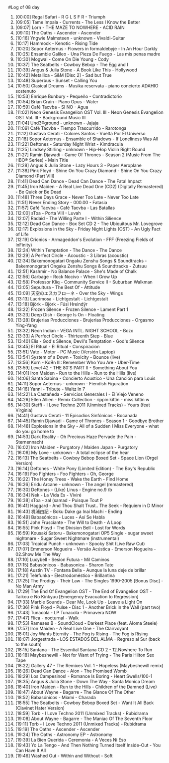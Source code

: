 #Log of 08 day

1. [00:00] Regal Safari - R G L S F R - Triumph
1. [09:05] Tame Impala - Currents - The Less I Know the Better
1. [09:07] Lorn - THE MAZE TO NOWHERE - ACID RAIN
1. [09:10] The Oaths - Ascender - Ascender
1. [10:16] Yngwie Malmsteen - unknown - Vivaldi-Guitar
1. [10:17] Hammock - Kenotic - Rising Tide
1. [10:20] Sopor Aeternus - Flowers in formaldebyje - In An Hour Darkly
1. [10:25] Ensamble Galileo - Una Pieza De Fuego - Las mis penas madre
1. [10:30] Mogwai - Come On Die Young - Cody
1. [10:37] The Seatbelts - Cowboy Bebop - The Egg and I
1. [10:39] Angus & Julia Stone - A Book Like This - Hollywood
1. [10:42] Metallica - S&M [Disc 2] - Sad but True
1. [10:48] Superbus - Sunset - Calling You
1. [10:50] Clasical Dreams - Musika reservata - piano concierto ADAHIO sostenuto
1. [10:53] Enrique Bunbury - Pequeño - Contradictorio
1. [10:54] Brian Crain - Piano Opus - Water
1. [10:59] Café Tacvba - SI NO - Agua
1. [11:02] Neon Genesis Evangelion OST Vol. III - Neon Genesis Evangelion OST Vol. III - Background Music III
1. [11:04] Und3®ground - unknown - Jajaja
1. [11:09] Café Tacvba - Tiempo Trascurrido - Rarotonga
1. [11:12] Gustavo Cerati - Colores Santos - Vuelta Por El Universo
1. [11:18] Sopor Aeternus - Ensamble of Shadows - If Loneliness Was All
1. [11:22] Deftones - Saturday Night Wrist - Kimdracula
1. [11:25] Lindsey Stirling - unknown - Hip-Hop Violin Right Round
1. [11:27] Ramin Djawadi - Game Of Thrones - Season 2 (Music From The HBO® Series) - Main Title
1. [11:28] Angus & Julia Stone - Lazy Hours 3 - Paper Aeroplane
1. [11:38] Pink Floyd - Shine On You Crazy Diamond - Shine On You Crazy Diamond (Part VIII)
1. [11:41] Dead Can Dance - Dead Can Dance - The Fatal Impact
1. [11:45] Iron Maiden - A Real Live Dead One (CD2) (Digitally Remastered) - Be Quick or Be Dead
1. [11:48] Three Days Grace - Never Too Late - Never Too Late
1. [11:51] Never Ending Story - 000.00 - Fatasia
1. [11:57] Café Tacvba - Café Tacvba - Las Batallas
1. [12:00] sToa - Porta VIII - Luvah
1. [12:07] Radaid - The Willing Parte I - Within Silience
1. [12:12] Dead Can Dance - Box Set CD 2 - The Ubiquitous Mr. Lovegrove
1. [12:17] Explosions in the Sky - Friday Night Lights (OST) - An Ugly Fact of Life
1. [12:19] Crionics - Armageddon's Evolution - FFF (Freezing Fields of InFinity)
1. [12:24] Within Temptation - The Dance - The Dance
1. [12:29] A Perfect Circle - Acoustic - 3 Libras (acoustic)
1. [12:34] Bakemonogatari Ongaku Zenshu Songs & Soundtracks - Bakemonogatari Ongaku Zenshu Songs & Soundtracks - Zutsuu
1. [12:51] Kashmir - No Balance Palace - She's Made of Chalk
1. [12:56] Garbage - Rock Nocivo - When I Grow Up
1. [12:58] Professor Kliq - Community Service II - Suburban Walkman
1. [13:05] Sepultura - The Best Of - Attitude
1. [13:09] 天空のエスカフローネ - Over the Sky - Wings
1. [13:13] Lacrimosa - Lichtgestalt - Lichtgestalt
1. [13:18] Björk - Björk - Fúsi Hreindýr
1. [13:22] Frozen Silence - Frozen Silence - Lament Part 1
1. [13:23] Deep Dish - George Is On - Floating
1. [13:28] Brujerias Producciones - Brujerias Producciones - Orgasmo Ying-Yang
1. [13:32] Neon Indian - VEGA INTL. NIGHT SCHOOL - Bozo
1. [13:33] A Perfect Circle - Thirteenth Step - Blue
1. [13:40] Elis - God's Silence, Devil's Temptation - God's Silence
1. [13:45] El Ritual - El Ritual - Conspiracion
1. [13:51] Vate - Motor - PC Music (Versión Laptop)
1. [13:54] System of a Down - Toxicity - Bounce (live)
1. [13:56] Korn - KoЯn III: Remember Who You Are - Uber-Time
1. [13:59] Level 42 - THE 80'S PART II - Something About You
1. [14:01] Iron Maiden - Run to the Hills - Run to the Hills (live)
1. [14:06] Santa Sabina - Concierto Acustico - Una Canción para Louis
1. [14:11] Sopor Aeternus - unknown - Fiendish Figuration
1. [14:16] Yanni - Tribute - Waltz In 7
1. [14:22] La Castañeda - Servicios Generales I - El Viejo Veneno
1. [14:26] Ellen Allien - Remix Collection - rippin kittin - miss kittin w
1. [14:30] Steffi - I Love Techno 2011 (Unmixed Tracks) - Yours (feat Virginia)
1. [14:41] Gustavo Cerati - 11 Episodios Sinfónicos - Bocanada
1. [14:45] Ramin Djawadi - Game of Thrones - Season 1 - Goodbye Brother
1. [14:48] Explosions in the Sky - All of a Sudden I Miss Everyone - what do you go home to
1. [14:53] Dark Reality - Oh Precious Haze Pervade the Pain - Sternennacht
1. [16:02] Iron Maiden - Purgatory / Maiden Japan - Purgatory
1. [16:06] My Love - unknown - A total eclipse of the hear
1. [16:13] The Seatbelts - Cowboy Bebop Boxed Set - Space Lion (Orgel Version)
1. [16:14] Deftones - White Pony (Limited Edition) - The Boy's Republic
1. [16:19] Foo Fighters - Foo Fighters - Oh, George
1. [16:22] The Honey Trees - Wake the Earth - Find Home
1. [16:26] Eridu Arcane - unknown - The angel (remastered)
1. [16:30] Deftones - (Like) Linus - Engine no.9 /b
1. [16:34] Nek - La Vida Es - Viviré
1. [16:38] sToa - zal (samad - Puisque Tout P
1. [16:41] Haggard - And Thou Shalt Trust.. The Seek - Requiem in D Minor
1. [16:43] 梶浦由記 - Boku Dake ga Inai Machi - Ending
1. [16:49] Babasónicos - Luces - Así Se Habla
1. [16:51] John Frusciante - The Will to Death - A Loop
1. [16:55] Pink Floyd - The Division Bell - Lost for Words
1. [16:59] Kousaki Satoru - Bakemonogatari OP5 Single - sugar sweet nightmare - Sugar Sweet Nightmare (instrumental)
1. [17:03] Tropical Punch - unknown - Spooky Shit (Live Raw Cut)
1. [17:07] Emmerson Nogueira - Versão Acústica - Emerson Nogueira - 02.Show Me The Way
1. [17:10] Lucybell - Sesion Futura - Mil Caminos
1. [17:15] Babasónicos - Babasonica - Sharon Tate
1. [17:18] Austin TV - Fontana Bella - Aunque la luna deje de brillar
1. [17:21] Telefunka - Electrodoméstico - Brillantina
1. [17:25] The Prodigy - Their Law - The Singles 1990-2005 [Bonus Disc] - No Man Army
1. [17:29] The End Of Evangelion OST - The End of Evangelion OST - Taikou e No Kinkyuu [Emergency Evacuation to Regression]
1. [17:33] Marble Sounds - Dear Me, Look Up - Leave a Light On
1. [17:36] Pink Floyd - Pulse - Disc 1 - Another Brick in the Wall (part two)
1. [17:43] Tunacola - LP Tunacola - Primavera NOW
1. [17:47] Flica - nocturnal - Walk
1. [17:53] Rameses B - SoundCloud - Darkest Place (feat. Aloma Steele)
1. [17:57] Iron Maiden - A Real Live One - The Clairvoyant
1. [18:01] Joy Wants Eternity - The Fog is Rising - The Fog is Rising
1. [18:07] Jorgestrada - LOS ESTADOS DEL ALMA - Regreso al Sur (back to the south)
1. [18:15] Santana - The Essential Santana CD 2 - 12.Nowhere To Run
1. [18:18] Maybeshewill - Not for Want of Trying - The Paris Hilton Sex Tape
1. [18:22] Gallery 47 - The Remixes Vol. 1 - Hopeless (Maybeshewill remix)
1. [18:26] Dead Can Dance - Aion - The Promised Womb
1. [18:29] Los Campesinos! - Romance Is Boring - Heart Swells/100-1
1. [18:35] Angus & Julia Stone - Down The Way - Santa Monica Dream
1. [18:40] Iron Maiden - Run to the Hills - Children of the Damned (Live)
1. [18:47] About Wayne - Bagarre - The Glance Of The Other
1. [18:52] Babasónicos - Miami - Charada
1. [18:55] The Seatbelts - Cowboy Bebop Boxed Set - Want It All Back (Clavinet Hater Version)
1. [18:59] Torb - I Love Techno 2011 (Unmixed Tracks) - Rubidrama
1. [19:08] About Wayne - Bagarre - The Maniac Of The Seventh Floor
1. [19:11] Torb - I Love Techno 2011 (Unmixed Tracks) - Rubidrama
1. [19:19] The Oaths - Ascender - Ascender
1. [19:24] The Oaths - Astronomy EP - Astronomy
1. [19:39] La Bien Querida - Ceremonia - A Veces Ni Eso
1. [19:43] Yo La Tengo - And Then Nothing Turned Itself Inside-Out - You Can Have It All
1. [19:46] Washed Out - Within and Without - Soft
